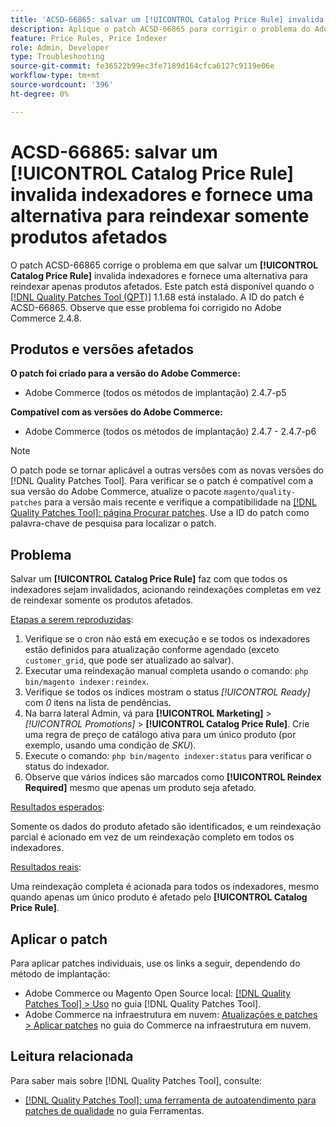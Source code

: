 ```yaml
---
title: 'ACSD-66865: salvar um [!UICONTROL Catalog Price Rule] invalida indexadores e fornece uma alternativa para reindexar somente produtos afetados'
description: Aplique o patch ACSD-66865 para corrigir o problema do Adobe Commerce em que  salvar um [!UICONTROL Catalog Price Rules] invalida os indexadores e fornece uma alternativa para reindexar somente os produtos afetados.
feature: Price Rules, Price Indexer
role: Admin, Developer
type: Troubleshooting
source-git-commit: fe36522b99ec3fe7189d164cfca6127c9119e06e
workflow-type: tm+mt
source-wordcount: '396'
ht-degree: 0%

---
```



# ACSD-66865: salvar um **[!UICONTROL Catalog Price Rule]** invalida indexadores e fornece uma alternativa para reindexar somente produtos afetados

O patch ACSD-66865 corrige o problema em que salvar um **[!UICONTROL Catalog Price Rule]** invalida indexadores e fornece uma alternativa para reindexar apenas produtos afetados. Este patch está disponível quando o [[!DNL Quality Patches Tool (QPT)]](/help/tools/quality-patches-tool/quality-patches-tool-to-self-serve-quality-patches.md) 1.1.68 está instalado. A ID do patch é ACSD-66865. Observe que esse problema foi corrigido no Adobe Commerce 2.4.8.

## Produtos e versões afetados

**O patch foi criado para a versão do Adobe Commerce:**

* Adobe Commerce (todos os métodos de implantação) 2.4.7-p5

**Compatível com as versões do Adobe Commerce:**

* Adobe Commerce (todos os métodos de implantação) 2.4.7 - 2.4.7-p6

>[!NOTE]
>
>O patch pode se tornar aplicável a outras versões com as novas versões do [!DNL Quality Patches Tool]. Para verificar se o patch é compatível com a sua versão do Adobe Commerce, atualize o pacote `magento/quality-patches` para a versão mais recente e verifique a compatibilidade na [[!DNL Quality Patches Tool]: página Procurar patches](https://experienceleague.adobe.com/tools/commerce-quality-patches/index.html). Use a ID do patch como palavra-chave de pesquisa para localizar o patch.

## Problema

Salvar um **[!UICONTROL Catalog Price Rule]** faz com que todos os indexadores sejam invalidados, acionando reindexações completas em vez de reindexar somente os produtos afetados.

<u>Etapas a serem reproduzidas</u>:

1. Verifique se o cron não está em execução e se todos os indexadores estão definidos para atualização conforme agendado (exceto `customer_grid`, que pode ser atualizado ao salvar).
2. Executar uma reindexação manual completa usando o comando: `php bin/magento indexer:reindex`.
3. Verifique se todos os índices mostram o status *[!UICONTROL Ready]* com *0* itens na lista de pendências.
4. Na barra lateral Admin, vá para **[!UICONTROL Marketing]** > *[!UICONTROL Promotions]* > **[!UICONTROL Catalog Price Rule]**. Crie uma regra de preço de catálogo ativa para um único produto (por exemplo, usando uma condição de *SKU*).
5. Execute o comando: `php bin/magento indexer:status` para verificar o status do indexador.
6. Observe que vários índices são marcados como **[!UICONTROL Reindex Required]** mesmo que apenas um produto seja afetado.

<u>Resultados esperados</u>:

Somente os dados do produto afetado são identificados, e um reindexação parcial é acionado em vez de um reindexação completo em todos os indexadores.

<u>Resultados reais</u>:

Uma reindexação completa é acionada para todos os indexadores, mesmo quando apenas um único produto é afetado pelo **[!UICONTROL Catalog Price Rule]**.

## Aplicar o patch

Para aplicar patches individuais, use os links a seguir, dependendo do método de implantação:

* Adobe Commerce ou Magento Open Source local: [[!DNL Quality Patches Tool] > Uso](/help/tools/quality-patches-tool/usage.md) no guia [!DNL Quality Patches Tool].
* Adobe Commerce na infraestrutura em nuvem: [Atualizações e patches > Aplicar patches](https://experienceleague.adobe.com/docs/commerce-cloud-service/user-guide/develop/upgrade/apply-patches.html) no guia do Commerce na infraestrutura em nuvem.

## Leitura relacionada

Para saber mais sobre [!DNL Quality Patches Tool], consulte:

* [[!DNL Quality Patches Tool]: uma ferramenta de autoatendimento para patches de qualidade](/help/tools/quality-patches-tool/quality-patches-tool-to-self-serve-quality-patches.md) no guia Ferramentas.
